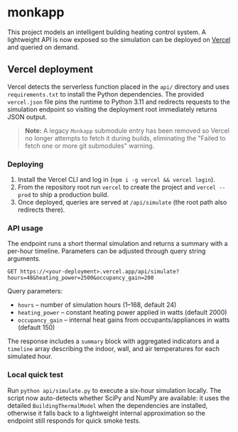 # monkapp

This project models an intelligent building heating control system. A lightweight API is now exposed so the simulation can be deployed on [Vercel](https://vercel.com/) and queried on demand.

## Vercel deployment

Vercel detects the serverless function placed in the `api/` directory and uses `requirements.txt` to install the Python dependencies. The provided `vercel.json` file pins the runtime to Python 3.11 and redirects requests to the simulation endpoint so visiting the deployment root immediately returns JSON output.

> **Note:** A legacy `Monkapp` submodule entry has been removed so Vercel no longer attempts to fetch it during builds, eliminating the "Failed to fetch one or more git submodules" warning.

### Deploying

1. Install the Vercel CLI and log in (`npm i -g vercel && vercel login`).
2. From the repository root run `vercel` to create the project and `vercel --prod` to ship a production build.
3. Once deployed, queries are served at `/api/simulate` (the root path also redirects there).

### API usage

The endpoint runs a short thermal simulation and returns a summary with a per-hour timeline. Parameters can be adjusted through query string arguments.

```
GET https://<your-deployment>.vercel.app/api/simulate?hours=48&heating_power=2500&occupancy_gain=200
```

Query parameters:

- `hours` – number of simulation hours (1–168, default 24)
- `heating_power` – constant heating power applied in watts (default 2000)
- `occupancy_gain` – internal heat gains from occupants/appliances in watts (default 150)

The response includes a `summary` block with aggregated indicators and a `timeline` array describing the indoor, wall, and air temperatures for each simulated hour.

### Local quick test

Run `python api/simulate.py` to execute a six-hour simulation locally. The script now auto-detects whether SciPy and NumPy are available: it uses the detailed `BuildingThermalModel` when the dependencies are installed, otherwise it falls back to a lightweight internal approximation so the endpoint still responds for quick smoke tests.
